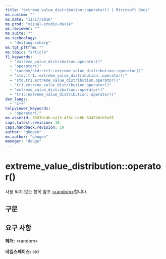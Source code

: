 ```yaml
---
title: "extreme_value_distribution::operator() | Microsoft Docs"
ms.custom: ""
ms.date: "11/17/2016"
ms.prod: "visual-studio-dev14"
ms.reviewer: ""
ms.suite: ""
ms.technology: 
  - "devlang-csharp"
ms.tgt_pltfrm: ""
ms.topic: "article"
f1_keywords: 
  - "extreme_value_distribution.operator()"
  - "operator()"
  - "random/std::tr1::extreme_value_distribution::operator()"
  - "std::tr1::extreme_value_distribution::operator()"
  - "std.tr1.extreme_value_distribution.operator()"
  - "tr1.extreme_value_distribution.operator()"
  - "extreme_value_distribution::operator()"
  - "tr1::extreme_value_distribution::operator()"
dev_langs: 
  - "C++"
helpviewer_keywords: 
  - "operator()"
ms.assetid: 3607dc4b-ea13-4f3c-bc8b-6345b6cb5a55
caps.latest.revision: 10
caps.handback.revision: 10
author: "ghogen"
ms.author: "ghogen"
manager: "douge"
---
```

# extreme_value_distribution::operator()
사용 되지 않는 항목 참조 [\<random\>](../standard-library/random.md)합니다.  
  
## 구문  
  
## 요구 사항  
 **헤더:** \<random\>  
  
 **네임스페이스:** std